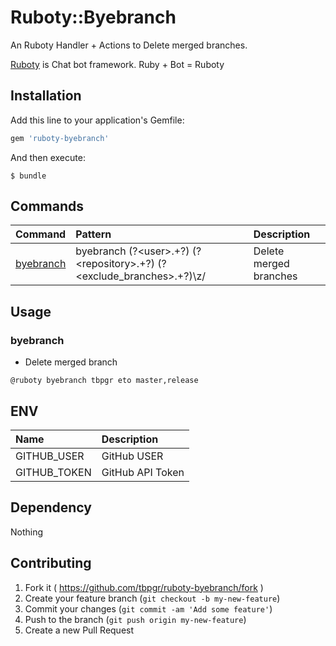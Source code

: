 # Ruboty::Byebranch

An Ruboty Handler + Actions to Delete merged branches.

[Ruboty](https://github.com/r7kamura/ruboty) is Chat bot framework. Ruby + Bot = Ruboty

## Installation

Add this line to your application's Gemfile:

```ruby
gem 'ruboty-byebranch'
```

And then execute:

    $ bundle

## Commands

|Command|Pattern|Description|
|:--|:--|:--|
|[byebranch](#byebranch)|byebranch (?&lt;user&gt;.+?) (?&lt;repository&gt;.+?) (?&lt;exclude_branches&gt;.+?)\z/|Delete merged branches|

## Usage
### byebranch
* Delete merged branch

~~~
@ruboty byebranch tbpgr eto master,release
~~~

## ENV

|Name|Description|
|:--|:--|
|GITHUB_USER|GitHub USER|
|GITHUB_TOKEN|GitHub API Token|

## Dependency

Nothing

## Contributing

1. Fork it ( https://github.com/tbpgr/ruboty-byebranch/fork )
2. Create your feature branch (`git checkout -b my-new-feature`)
3. Commit your changes (`git commit -am 'Add some feature'`)
4. Push to the branch (`git push origin my-new-feature`)
5. Create a new Pull Request

